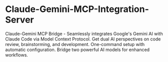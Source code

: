 # Claude-Gemini-MCP-Integration-Server
Claude-Gemini MCP Bridge - Seamlessly integrates Google's Gemini AI with Claude Code via Model Context Protocol. Get dual AI perspectives on code review, brainstorming, and development. One-command setup with automatic configuration. Bridge two powerful AI models for enhanced workflows.
